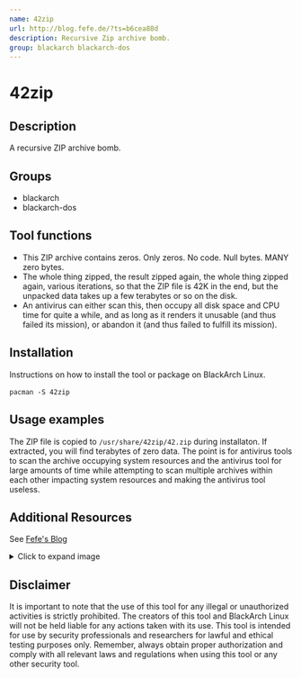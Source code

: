 ```yaml
---
name: 42zip
url: http://blog.fefe.de/?ts=b6cea88d
description: Recursive Zip archive bomb.
group: blackarch blackarch-dos
---
```


# 42zip

## Description
A recursive ZIP archive bomb.

## Groups
- blackarch
- blackarch-dos

## Tool functions
- This ZIP archive contains zeros. Only zeros. No code. Null bytes. MANY zero bytes.
- The whole thing zipped, the result zipped again, the whole thing zipped again, various iterations, so that the ZIP file is 42K in the end, but the unpacked data takes up a few terabytes or so on the disk. 
- An antivirus can either scan this, then occupy all disk space and CPU time for quite a while, and as long as it renders it unusable (and thus failed its mission), or abandon it (and thus failed to fulfill its mission).

## Installation
Instructions on how to install the tool or package on BlackArch Linux.

```
pacman -S 42zip
```

## Usage examples
The ZIP file is copied to `/usr/share/42zip/42.zip` during installaton. If extracted, you will find terabytes of zero data. The point is for antivirus tools to scan the archive occupying system resources and the antivirus tool for large amounts of time while attempting to scan multiple archives within each other impacting system resources and making the antivirus tool useless. 

## Additional Resources
See [Fefe's Blog](http://blog.fefe.de/?ts=b6cea88d)

<style>
    summary[role="button"] {
        max-width: 200px;
    }
</style>

<details>
<summary role="button">Click to expand image</summary>
<p>
Demonstration of McAfee detection:
</p>
<img src="/media/42zip.jpg"
    alt="screenshot of siteadviser provided by 42zip owner, Fefe"
/>
</details>

## Disclaimer
It is important to note that the use of this tool for any illegal or unauthorized activities is strictly prohibited. The creators of this tool and BlackArch Linux will not be held liable for any actions taken with its use. This tool is intended for use by security professionals and researchers for lawful and ethical testing purposes only. Remember, always obtain proper authorization and comply with all relevant laws and regulations when using this tool or any other security tool.

